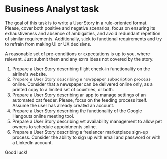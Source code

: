 # Business Analyst task

The goal of this task is to write a User Story in a rule-oriented format. Please, cover both positive and negative scenarios, focus on ensuring its exhaustiveness and absence of ambiguities, and avoid redundant repetition of similar requirements.
Additionally, stick to functional requirements and try to refrain from making UI or UX decisions. 

A reasonable set of pre-conditions or expectations is up to you, where relevant. Just submit them and any extra ideas not covered by the story.

1. Prepare a User Story describing flight check-in functionality on the airline's website.
2. Prepare a User Story describing a newspaper subscription process online. Consider that a newspaper can be delivered online only, as a printed copy to a limited set of countries, or both.
3. Prepare a User Story describing an app to manage settings of an automated cat feeder. Please, focus on the feeding process itself. Assume the user has already created an account.
4. Prepare a User Story describing the functionality of the Google Hangouts online meeting tool.
5. Prepare a User Story describing vet availability management to allow pet owners to schedule appointments online.
6. Prepare a User Story describing a freelancer marketplace sign-up process. Consider the ability to sign up with email and password or with a LinkedIn account.

Good luck!
